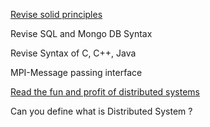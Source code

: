 [Revise solid principles](https://www.digitalocean.com/community/conceptual_articles/s-o-l-i-d-the-first-five-principles-of-object-oriented-design)

Revise SQL and Mongo DB Syntax

Revise Syntax of C, C++, Java

MPI-Message passing interface

[Read the fun and profit of distributed systems](http://book.mixu.net/distsys/single-page.html)

Can you define what is Distributed System ?

